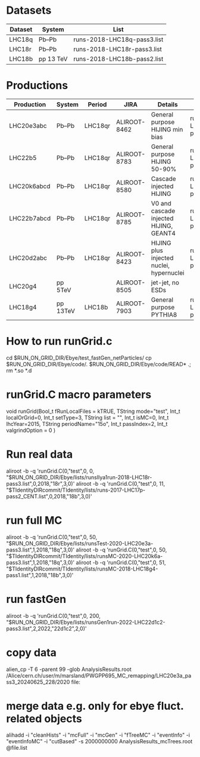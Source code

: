# Datasets

| Dataset | System    | List                        |
| ------- | --------  | --------------------------- |
| LHC18q  | Pb–Pb     | runs-2018-LHC18q-pass3.list |
| LHC18r  | Pb–Pb     | runs-2018-LHC18r-pass3.list |
| LHC18b  | pp 13 TeV | runs-2018-LHC18b-pass2.list |

# Productions

| Production  | System   | Period  | JIRA         | Details                                  | Lists                                   |
| ----------- | -------- | ------- | ------------ | ---------------------------------------- | --------------------------------------- |
| LHC20e3abc  | Pb–Pb    | LHC18qr | ALIROOT-8462 | General purpose HIJING min bias          | runsMC-2020-LHC20e3[a,b,c]-pass3.list   |
| LHC22b5     | Pb–Pb    | LHC18qr | ALIROOT-8783 | General purpose HIJING 50-90%            | runsMC-2022-LHC22b5-pass3.list          |
| LHC20k6abcd | Pb–Pb    | LHC18qr | ALIROOT-8580 | Cascade injected HIJING                  | runsMC-2020-LHC20k6[a,b,c,d]-pass3.list |
| LHC22b7abcd | Pb–Pb    | LHC18qr | ALIROOT-8785 | V0 and cascade injected HIJING, GEANT4   | runsMC-2022-LHC22b7[a,b,c,d]-pass3.list |
| LHC20d2abc  | Pb–Pb    | LHC18qr | ALIROOT-8423 | HIJING plus injected nuclei, hypernuclei | runsMC-2020-LHC20d2[a,b,c]-pass3.list   |
| LHC20g4     | pp 5TeV  |         | ALIROOT-8505 | jet-jet, no ESDs                         |                                         |
| LHC18g4     | pp 13TeV | LHC18b  | ALIROOT-7903 | General purpose PYTHIA8                  | runsMC-2018-LHC18g4-pass1.list          |

# How to run runGrid.c
cd $RUN_ON_GRID_DIR/Ebye/test_fastGen_netParticles/
cp $RUN_ON_GRID_DIR/Ebye/code/*.* $RUN_ON_GRID_DIR/Ebye/code/READ*  .; rm *.so *.d

# runGrid.C macro parameters
void runGrid(Bool_t fRunLocalFiles = kTRUE,
             TString mode="test",
             Int_t localOrGrid=0,
             Int_t setType=3,
             TString list = "",
             Int_t isMC=0,
             Int_t lhcYear=2015,
             TString periodName="15o",
             Int_t passIndex=2,
             Int_t valgrindOption = 0
             )
# Run real data
aliroot -b -q 'runGrid.C(0,"test",0,  0, "$RUN_ON_GRID_DIR/Ebye/lists/runsIlya1run-2018-LHC18r-pass3.list",0,2018,"18r",3,0)'
aliroot -b -q 'runGrid.C(0,"test",0,  11, "$TIdentityDIRcommit/TIdentity/lists/runs-2017-LHC17p-pass2_CENT.list",0,2018,"18b",3,0)'


# run full MC
aliroot -b -q 'runGrid.C(0,"test",0,  50, "$RUN_ON_GRID_DIR/Ebye/lists/runsTest-2020-LHC20e3a-pass3.list",1,2018,"18q",3,0)'
aliroot -b -q 'runGrid.C(0,"test",0,  50, "$TIdentityDIRcommit/TIdentity/lists/runsMC-2020-LHC20k6a-pass3.list",1,2018,"18q",3,0)'
aliroot -b -q 'runGrid.C(0,"test",0,  51, "$TIdentityDIRcommit/TIdentity/lists/runsMC-2018-LHC18g4-pass1.list",1,2018,"18b",3,0)'

# run fastGen
aliroot -b -q 'runGrid.C(0,"test",0,  200, "$RUN_ON_GRID_DIR/Ebye/lists/runsGen1run-2022-LHC22d1c2-pass3.list",2,2022,"22d1c2",2,0)'

# copy data
alien_cp -T 6 -parent 99 -glob AnalysisResults.root /Alice/cern.ch/user/m/marsland/PWGPP695_MC_remapping/LHC20e3a_pass3_20240625_228/2020 file:

# merge data e.g. only for ebye fluct. related objects
alihadd -i "cleanHists" -i "mcFull" -i "mcGen" -i "fTreeMC" -i "eventInfo" -i "eventInfoMC" -i "cutBased" -s 2000000000 AnalysisResults_mcTrees.root  @file.list



